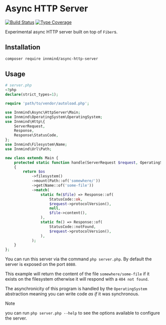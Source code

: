 # Async HTTP Server

[![Build Status](https://github.com/innmind/async-http-server/workflows/CI/badge.svg?branch=main)](https://github.com/innmind/async-http-server/actions?query=workflow%3ACI)
[![Type Coverage](https://shepherd.dev/github/innmind/async-http-server/coverage.svg)](https://shepherd.dev/github/innmind/async-http-server)

Experimental async HTTP server built on top of `Fiber`s.

## Installation

```sh
composer require innmind/async-http-server
```

## Usage

```php
# server.php
<?php
declare(strict_types=1);

require 'path/to/vendor/autoload.php';

use Innmind\Async\HttpServer\Main;
use Innmind\OperatingSystem\OperatingSystem;
use Innmind\Http\{
    ServerRequest,
    Response,
    Response\StatusCode,
};
use Innmind\Filesystem\Name;
use Innmind\Url\Path;

new class extends Main {
    protected static function handle(ServerRequest $request, OperatingSystem $os): Response
    {
        return $os
            ->filesystem()
            ->mount(Path::of('somewhere/'))
            ->get(Name::of('some-file'))
            ->match(
                static fn($file) => Response::of(
                    StatusCode::ok,
                    $request->protocolVersion(),
                    null,
                    $file->content(),
                ),
                static fn() => Response::of(
                    StatusCode::notFound,
                    $request->protocolVersion(),
                ),
            );
    }
};
```

You can run this server via the command `php server.php`. By default the server is exposed on the port `8080`.

This example will return the content of the file `somewhere/some-file` if it exists on the filesystem otherwise it will respond with a `404 not found`.

The asynchronicity of this program is handled by the `OperatingSystem` abstraction meaning you can write code _as if_ it was synchronous.

> [!NOTE]
> you can run `php server.php --help` to see the options available to configure the server.
